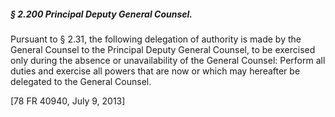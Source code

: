 ##### § 2.200 Principal Deputy General Counsel. #####

Pursuant to § 2.31, the following delegation of authority is made by the General Counsel to the Principal Deputy General Counsel, to be exercised only during the absence or unavailability of the General Counsel: Perform all duties and exercise all powers that are now or which may hereafter be delegated to the General Counsel.

[78 FR 40940, July 9, 2013]